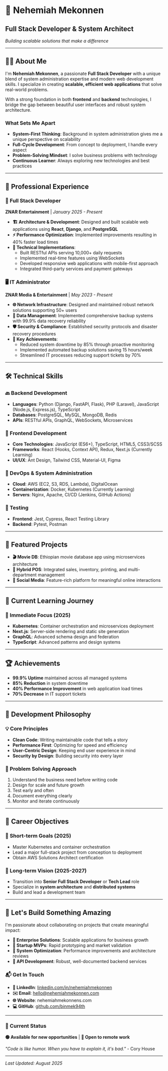 # 🚀 Nehemiah Mekonnen
## Full Stack Developer & System Architect

*Building scalable solutions that make a difference*

---

## 👨‍💻 About Me

I'm **Nehemiah Mekonnen**, a passionate **Full Stack Developer** with a unique blend of system administration expertise and modern web development skills. I specialize in creating **scalable, efficient web applications** that solve real-world problems.

With a strong foundation in both **frontend** and **backend** technologies, I bridge the gap between beautiful user interfaces and robust system architecture.

### What Sets Me Apart
- **System-First Thinking**: Background in system administration gives me a unique perspective on scalability
- **Full-Cycle Development**: From concept to deployment, I handle every aspect
- **Problem-Solving Mindset**: I solve business problems with technology
- **Continuous Learner**: Always exploring new technologies and best practices

---

## 💼 Professional Experience

### 🎯 Full Stack Developer
**ZNAR Entertainment** | *January 2025 - Present*

- **🏗️ Architecture & Development**: Designed and built scalable web applications using **React**, **Django**, and **PostgreSQL**
- **⚡ Performance Optimization**: Implemented improvements resulting in 40% faster load times
- **🔧 Technical Implementations**:
  - Built RESTful APIs serving 10,000+ daily requests
  - Implemented real-time features using WebSockets
  - Developed responsive web applications with mobile-first approach
  - Integrated third-party services and payment gateways

### 🖥️ IT Administrator
**ZNAR Media & Entertainment** | *May 2023 - Present*

- **🌐 Network Infrastructure**: Designed and maintained robust network solutions supporting 50+ users
- **💾 Data Management**: Implemented comprehensive backup systems with 99.9% data recovery reliability
- **🛡️ Security & Compliance**: Established security protocols and disaster recovery procedures
- **🔧 Key Achievements**:
  - Reduced system downtime by 85% through proactive monitoring
  - Implemented automated backup solutions saving 15 hours/week
  - Streamlined IT processes reducing support tickets by 70%

---

## 🛠️ Technical Skills

### 🔙 Backend Development
- **Languages**: Python (Django, FastAPI, Flask), PHP (Laravel), JavaScript (Node.js, Express.js), TypeScript
- **Databases**: PostgreSQL, MySQL, MongoDB, Redis
- **APIs**: RESTful APIs, GraphQL, WebSockets, Microservices

### 🎨 Frontend Development
- **Core Technologies**: JavaScript (ES6+), TypeScript, HTML5, CSS3/SCSS
- **Frameworks**: React (Hooks, Context API), Redux, Next.js (Currently Learning)
- **UI/UX**: Ant Design, Tailwind CSS, Material-UI, Figma

### 🔧 DevOps & System Administration
- **Cloud**: AWS (EC2, S3, RDS, Lambda), DigitalOcean
- **Containerization**: Docker, Kubernetes (Currently Learning)
- **Servers**: Nginx, Apache, CI/CD (Jenkins, GitHub Actions)

### 🧪 Testing
- **Frontend**: Jest, Cypress, React Testing Library
- **Backend**: Pytest, Postman

---

## 🎯 Featured Projects

- **🎬 Movie DB**: Ethiopian movie database app using microservices architecture
- **🛒 Hybrid POS**: Integrated sales, inventory, printing, and multi-department management
- **📱 Social Media**: Feature-rich platform for meaningful online interactions

---

## 🌱 Current Learning Journey

### 🎯 Immediate Focus (2025)
- **Kubernetes**: Container orchestration and microservices deployment
- **Next.js**: Server-side rendering and static site generation
- **GraphQL**: Advanced schema design and federation
- **TypeScript**: Advanced patterns and design systems

---

## 🏆 Achievements

- **99.9% Uptime** maintained across all managed systems
- **85% Reduction** in system downtime
- **40% Performance Improvement** in web application load times
- **70% Decrease** in IT support tickets

---

## 🔧 Development Philosophy

### 💡 Core Principles
- **Clean Code**: Writing maintainable code that tells a story
- **Performance First**: Optimizing for speed and efficiency
- **User-Centric Design**: Keeping end user experience in mind
- **Security by Design**: Building security into every layer

### 🎯 Problem Solving Approach
1. Understand the business need before writing code
2. Design for scale and future growth
3. Test early and often
4. Document everything clearly
5. Monitor and iterate continuously

---

## 🎯 Career Objectives

### 🚀 Short-term Goals (2025)
- Master Kubernetes and container orchestration
- Lead a major full-stack project from conception to deployment
- Obtain AWS Solutions Architect certification

### 🌟 Long-term Vision (2025-2027)
- Transition into **Senior Full Stack Developer** or **Tech Lead** role
- Specialize in **system architecture** and **distributed systems**
- Build and lead a development team

---

## 🤝 Let's Build Something Amazing

I'm passionate about collaborating on projects that create meaningful impact:

- **🏢 Enterprise Solutions**: Scalable applications for business growth
- **🚀 Startup MVPs**: Rapid prototyping and market validation
- **🔧 System Optimization**: Performance improvements and architecture reviews
- **🤖 API Development**: Robust, well-documented backend services

### 📬 Get In Touch

- **💼 LinkedIn**: [linkedin.com/in/nehemiahmekonnen](https://linkedin.com/in/nehemiahmekonnen)
- **✉️ Email**: hello@nehemiahmekonnen.com
- **🌐 Website**: nehemiahmekonnens.com
- **💻 GitHub**: [github.com/binmek94th](https://github.com/binmek94th)

---

### 💭 Current Status
**🟢 Available for new opportunities** | **📍 Open to remote work**

*"Code is like humor. When you have to explain it, it's bad."* - Cory House

---

*Last Updated: August 2025*
